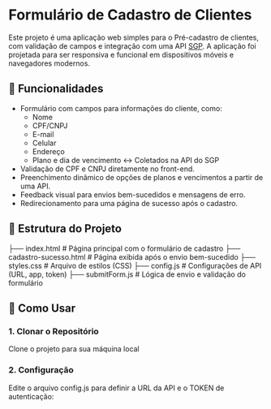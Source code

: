 # Formulário de Cadastro de Clientes

Este projeto é uma aplicação web simples para o Pré-cadastro de clientes, com validação de campos e integração com uma API [SGP](https://www.tsmx.net.br/sgp/). A aplicação foi projetada para ser responsiva e funcional em dispositivos móveis e navegadores modernos.

## 🎯 Funcionalidades

- Formulário com campos para informações do cliente, como:
  - Nome
  - CPF/CNPJ
  - E-mail
  - Celular
  - Endereço
  - Plano e dia de vencimento <-> Coletados na API do SGP
- Validação de CPF e CNPJ diretamente no front-end.
- Preenchimento dinâmico de opções de planos e vencimentos a partir de uma API.
- Feedback visual para envios bem-sucedidos e mensagens de erro.
- Redirecionamento para uma página de sucesso após o cadastro.

## 📂 Estrutura do Projeto

├── index.html # Página principal com o formulário de cadastro 
├── cadastro-sucesso.html # Página exibida após o envio bem-sucedido 
├── styles.css # Arquivo de estilos (CSS) 
├── config.js # Configurações de API (URL, app, token) 
├── submitForm.js # Lógica de envio e validação do formulário 


## 🚀 Como Usar

### 1. Clonar o Repositório
Clone o projeto para sua máquina local

### 2. Configuração
Edite o arquivo config.js para definir a URL da API e o TOKEN de autenticação:
